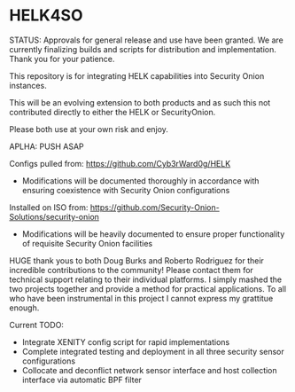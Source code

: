 # HELK4SO
STATUS: Approvals for general release and use have been granted.  We are currently finalizing builds and scripts for distribution 
and implementation.  Thank you for your patience.


This repository is for integrating HELK capabilities into Security Onion instances.

This will be an evolving extension to both products and as such this not contributed directly to either the HELK or SecurityOnion.

Please both use at your own risk and enjoy.

APLHA: PUSH ASAP

Configs pulled from: https://github.com/Cyb3rWard0g/HELK
 - Modifications will be documented thoroughly in accordance with ensuring coexistence with Security Onion configurations

Installed on ISO from: https://github.com/Security-Onion-Solutions/security-onion
 - Modifications will be heavily documented to ensure proper functionality of requisite Security Onion facilities

HUGE thank yous to both Doug Burks and Roberto Rodriguez for their incredible contributions to the community! Please contact them  for technical support relating to their individual platforms.  I simply mashed the two projects together and provide a method for practical applications.  To all who have been instrumental in this project I cannot express my grattitue enough. 

Current TODO:
- Integrate XENITY config script for rapid implementations
- Complete integrated testing and deployment in all three security sensor configurations
- Collocate and deconflict network sensor interface and host collection interface via automatic BPF filter
